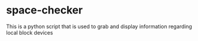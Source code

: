 # space-checker
This is a python script that is used to grab and display information regarding local block devices
